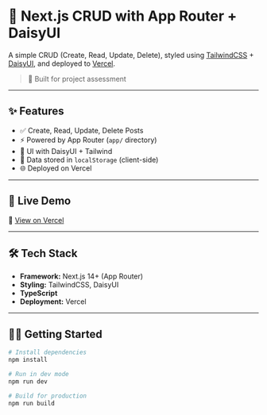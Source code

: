 # 📝 Next.js CRUD with App Router + DaisyUI

A simple CRUD (Create, Read, Update, Delete), styled using [TailwindCSS](https://tailwindcss.com/) + [DaisyUI](https://daisyui.com/), and deployed to [Vercel](https://vercel.com).

> 🔧 Built for project assessment

---

## ✨ Features

- ✅ Create, Read, Update, Delete Posts
- ⚡ Powered by App Router (`app/` directory)
- 🎨 UI with DaisyUI + Tailwind
- 💾 Data stored in `localStorage` (client-side)
- 🌐 Deployed on Vercel

---

## 🚀 Live Demo

🔗 [View on Vercel](https://nextjs-crud-daisyui-host.vercel.app/)

---

## 🛠️ Tech Stack

- **Framework:** Next.js 14+ (App Router)
- **Styling:** TailwindCSS, DaisyUI
- **TypeScript**
- **Deployment:** Vercel

---

## 🧑‍💻 Getting Started

```bash
# Install dependencies
npm install

# Run in dev mode
npm run dev

# Build for production
npm run build

